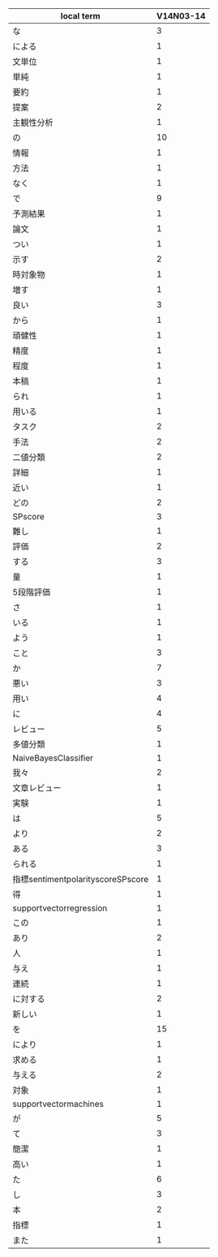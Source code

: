 local term | V14N03-14
---  | ---
な | 3
による | 1
文単位 | 1
単純 | 1
要約 | 1
提案 | 2
主観性分析 | 1
の | 10
情報 | 1
方法 | 1
なく | 1
で | 9
予測結果 | 1
論文 | 1
つい | 1
示す | 2
時対象物 | 1
増す | 1
良い | 3
から | 1
頑健性 | 1
精度 | 1
程度 | 1
本稿 | 1
られ | 1
用いる | 1
タスク | 2
手法 | 2
二値分類 | 2
詳細 | 1
近い | 1
どの | 2
SPscore | 3
難し | 1
評価 | 2
する | 3
量 | 1
5段階評価 | 1
さ | 1
いる | 1
よう | 1
こと | 3
か | 7
悪い | 3
用い | 4
に | 4
レビュー | 5
多値分類 | 1
NaiveBayesClassifier | 1
我々 | 2
文章レビュー | 1
実験 | 1
は | 5
より | 2
ある | 3
られる | 1
指標sentimentpolarityscoreSPscore | 1
得 | 1
supportvectorregression | 1
この | 1
あり | 2
人 | 1
与え | 1
連続 | 1
に対する | 2
新しい | 1
を | 15
により | 1
求める | 1
与える | 2
対象 | 1
supportvectormachines | 1
が | 5
て | 3
簡潔 | 1
高い | 1
た | 6
し | 3
本 | 2
指標 | 1
また | 1
